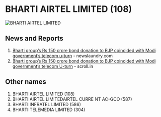 # BHARTI AIRTEL LIMITED (108)

![BHARTI AIRTEL LIMITED](https://upload.wikimedia.org/wikipedia/commons/thumb/f/fb/Bharti_Airtel_Logo.svg/300px-Bharti_Airtel_Logo.svg.png)

## News and Reports

1. [Bharti group’s Rs 150 crore bond donation to BJP coincided with Modi government’s telecom u-turn](https://www.newslaundry.com/2024/03/27/bharti-groups-rs-150-crore-bond-donation-to-bjp-coincided-with-modi-governments-telecom-u-turn) - newslaundry.com
2. [Bharti group’s Rs 150 crore bond donation to BJP coincided with Modi government’s telecom U-turn](https://scroll.in/article/1065827/bharti-groups-rs-150-crore-bond-donation-to-bjp-coincided-with-modi-governments-telecom-u-turn) - scroll.in


## Other names
1. BHARTI AIRTEL LIMITED (108)
1. BHARTI AIRTEL LIMITEDAIRTEL CURRE NT AC-GCO (587)
1. BHARTI INFRATEL LIMITED (586)
1. BHARTI TELEMEDIA LIMITED (304)


